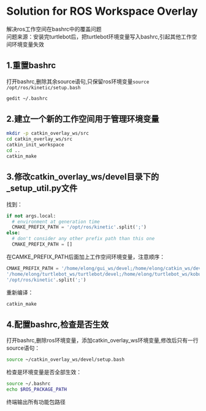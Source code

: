# Solution for ROS Workspace Overlay
解决ros工作空间在bashrc中的覆盖问题  
问题来源：安装完turtlebot后，把turtlebot环境变量写入bashrc,引起其他工作空间环境变量失效  
## 1.重置bashrc
打开bashrc,删除其余source语句,只保留ros环境变量`source /opt/ros/kinetic/setup.bash`
```bash
gedit ~/.bashrc
```
## 2.建立一个新的工作空间用于管理环境变量
```bash
mkdir -p catkin_overlay_ws/src
cd catkin_overlay_ws/src
catkin_init_workspace
cd ..
catkin_make
```
## 3.修改catkin_overlay_ws/devel目录下的_setup_util.py文件
找到：
```python
if not args.local:
  # environment at generation time
  CMAKE_PREFIX_PATH = '/opt/ros/kinetic'.split(';')
else:
  # don't consider any other prefix path than this one
  CMAKE_PREFIX_PATH = []
```
在CAMKE_PREFIX_PATH后面加上工作空间环境变量，注意顺序：
```python
CMAKE_PREFIX_PATH = '/home/elong/gui_ws/devel;/home/elong/catkin_ws/devel;/home/elong/livox_ws/devel;' \
'/home/elong/turtlebot_ws/turtlebot/devel;/home/elong/turtlebot_ws/kobuki/devel;/home/elong/turtlebot_ws/rocon/devel;' \
'/opt/ros/kinetic'.split(';')
```
重新编译：
```bash
catkin_make
```
## 4.配置bashrc,检查是否生效
打开bashrc,删除ros环境变量，添加catkin_overlay_ws环境变量,修改后只有一行source语句：
```bash
source ~/catkin_overlay_ws/devel/setup.bash
```
检查是环境变量是否全部生效：
```bash
source ~/.bashrc
echo $ROS_PACKAGE_PATH
```
终端输出所有功能包路径
